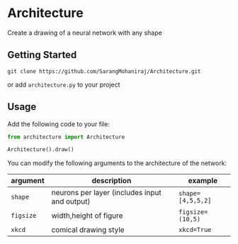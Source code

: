 # Architecture
Create a drawing of a neural network with any shape

## Getting Started

```batch
git clone https://github.com/SarangMohaniraj/Architecture.git
```

or add `architecture.py` to your project

## Usage

Add the following code to your file:

```python
from architecture import Architecture

Architecture().draw()
```

You can modify the following arguments to the architecture of the network:

| argument | description | example |
|---|---|---|
|`shape` | neurons per layer (includes input and output) | `shape=[4,5,5,2]`|
|`figsize` | width,height of figure | `figsize=(10,5)`|
|`xkcd` | comical drawing style | `xkcd=True`|
